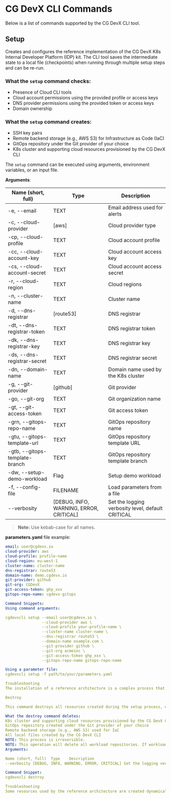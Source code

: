 # CG DevX CLI Commands

Below is a list of commands supported by the CG DevX CLI tool.

## Setup

Creates and configures the reference implementation of the CG DevX K8s Internal Developer Platform (IDP) kit. The CLI tool saves the intermediate state to a local file (checkpoints) when running through multiple setup steps and can be re-run.

### What the `setup` command checks:
- Presence of Cloud CLI tools
- Cloud account permissions using the provided profile or access keys
- DNS provider permissions using the provided token or access keys
- Domain ownership

### What the `setup` command creates:
- SSH key pairs
- Remote backend storage (e.g., AWS S3) for Infrastructure as Code (IaC)
- GitOps repository under the Git provider of your choice
- K8s cluster and supporting cloud resources provisioned by the CG DevX CLI

The `setup` command can be executed using arguments, environment variables, or an input file.

**Arguments**:

| Name (short, full)             | Type                                    | Description                                       |
|--------------------------------|-----------------------------------------|---------------------------------------------------|
| -e, --email                    | TEXT                                    | Email address used for alerts                     |
| -c, --cloud-provider           | [aws]                                   | Cloud provider type                               |
| -cp, --cloud-profile           | TEXT                                    | Cloud account profile                             |
| -cc, --cloud-account-key       | TEXT                                    | Cloud account access key                          |
| -cs, --cloud-account-secret    | TEXT                                    | Cloud account access secret                       |
| -r, --cloud-region             | TEXT                                    | Cloud regions                                     |
| -n, --cluster-name             | TEXT                                    | Cluster name                                      |
| -d, --dns-registrar            | [route53]                               | DNS registrar                                     |
| -dt, --dns-registrar-token     | TEXT                                    | DNS registrar token                               |
| -dk, --dns-registrar-key       | TEXT                                    | DNS registrar key                                 |
| -ds, --dns-registrar-secret    | TEXT                                    | DNS registrar secret                              |
| -dn, --domain-name             | TEXT                                    | Domain name used by the K8s cluster               |
| -g, --git-provider             | [github]                                | Git provider                                      |
| -go, --git-org                 | TEXT                                    | Git organization name                             |
| -gt, --git-access-token        | TEXT                                    | Git access token                                  |
| -grn, --gitops-repo-name       | TEXT                                    | GitOps repository name                            |
| -gtu, --gitops-template-url    | TEXT                                    | GitOps repository template URL                    |
| -gtb, --gitops-template-branch | TEXT                                    | GitOps repository template branch                 |
| -dw, --setup-demo-workload     | Flag                                    | Setup demo workload                               |
| -f, --config-file              | FILENAME                                | Load parameters from a file                       |
| --verbosity                    | [DEBUG, INFO, WARNING, ERROR, CRITICAL] | Set the logging verbosity level, default CRITICAL |

> **Note:** Use kebab-case for all names.

**parameters.yaml** file example:
```yaml
email: user@cgdevx.io
cloud-provider: aws
cloud-profile: profile-name
cloud-region: eu-west-1
cluster-name: cluster-name
dns-registrar: route53
domain-name: demo.cgdevx.io
git-provider: github
git-org: CGDevX
git-access-token: ghp_xxx
gitops-repo-name: cgdevx-gitops

Command Snippets:
Using command arguments:

cgdevxcli setup --email user@cgdevx.io \ 
                --cloud-provider aws \ 
                --cloud-profile your-profile-name \ 
                --cluster-name cluster-name \ 
                --dns-registrar route53 \
                --domain-name example.com \ 
                --git-provider github \
                --git-org acmeinc \
                --git-access-token ghp_xxx \
                --gitops-repo-name gitops-repo-name

Using a parameter file:
cgdevxcli setup -f path/to/your/parameters.yaml

Troubleshooting
The installation of a reference architecture is a complex process that depends on multiple factors, such as cloud resource availability, connection speed, and image registry rate limits. While we do our best to handle common problems and provide an uninterrupted experience, the setup process may still fail. If you encounter connectivity or resource availability errors, please try restarting the setup process. It should resume from the step where it previously failed.

Destroy

This command destroys all resources created during the setup process, effectively reversing the setup. It uses local state data created during the setup.

What the destroy command deletes:
K8s cluster and supporting cloud resources provisioned by the CG DevX CLI
GitOps repository created under the Git provider of your choice
Remote backend storage (e.g., AWS S3) used for IaC
All local files created by the CG DevX CLI
NOTE: This process is irreversible.
NOTE: This operation will delete all workload repositories. If workloads have any out-of-cluster (cloud provider) resources, they will become orphaned and should be manually deleted. It is highly recommended to delete all active workloads and associated resources before destroying your installation. See more on the workload delete command with the --destroy-resources flag here.
Arguments:

Name (short, full)	Type	Description
--verbosity	[DEBUG, INFO, WARNING, ERROR, CRITICAL]	Set the logging verbosity level, default CRITICAL

Command Snippet:
cgdevxcli destroy

Troubleshooting
Some resources used by the reference architecture are created dynamically at runtime. During cleanup, we attempt to destroy these temporary resources and then all other resources created by our automation. The cleanup process may still fail. If you encounter issues, please try restarting the process. If it fails to delete your K8s cluster, consider manually deleting any associated Load Balancers and restarting the process. For GitHub, external action runners should be removed prior to repository deletion. If it fails to delete your GitOps repo, please check and remove runners and restart the process.
